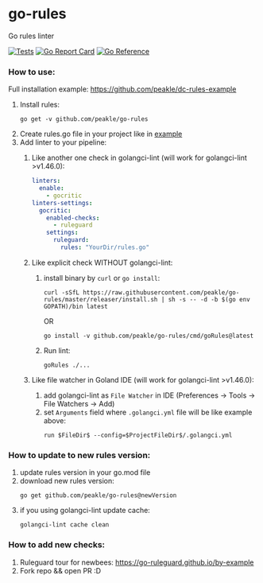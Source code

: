 # go-rules

Go rules linter

[![Tests](https://github.com/peakle/go-rules/workflows/Tests/badge.svg)](https://github.com/peakle/go-rules/blob/master/.github/workflows/ci.yml)
[![Go Report Card](https://goreportcard.com/badge/github.com/peakle/go-rules)](https://goreportcard.com/report/github.com/peakle/go-rules)
[![Go Reference](https://pkg.go.dev/badge/github.com/peakle/go-rules.svg)](https://pkg.go.dev/github.com/peakle/go-rules)

### How to use:

Full installation example: https://github.com/peakle/dc-rules-example

1. Install rules:
      ```shell
      go get -v github.com/peakle/go-rules
      ```
2. Create rules.go file in your project like
   in [example](https://github.com/peakle/go-rules/tree/master/example/rules.go)
3. Add linter to your pipeline:
    1. Like another one check in golangci-lint (will work for golangci-lint >v1.46.0):

        ``` yaml
        linters:
          enable:
            - gocritic
        linters-settings:
          gocritic:
            enabled-checks:
              - ruleguard
            settings:
              ruleguard:
                rules: "YourDir/rules.go"
        ```
    2. Like explicit check WITHOUT golangci-lint:
        1. install binary by `curl` or `go install`:
           ```shell
           curl -sSfL https://raw.githubusercontent.com/peakle/go-rules/master/releaser/install.sh | sh -s -- -d -b $(go env GOPATH)/bin latest
           ```
           OR
           ``` shell
           go install -v github.com/peakle/go-rules/cmd/goRules@latest
           ```
        2. Run lint:
           ``` shell
           goRules ./...
           ```
    3. Like file watcher in Goland IDE (will work for golangci-lint >v1.46.0):
        1. add golangci-lint as `File Watcher` in IDE (Preferences -> Tools -> File Watchers -> Add)
        2. set `Arguments` field where `.golangci.yml` file will be like example above:
           ```
           run $FileDir$ --config=$ProjectFileDir$/.golangci.yml
           ```

### How to update to new rules version:

1. update rules version in your go.mod file
2. download new rules version:
   ```shell
   go get github.com/peakle/go-rules@newVersion
   ```
3. if you using golangci-lint update cache:
   ```shell
   golangci-lint cache clean
   ```

### How to add new checks:

1. Ruleguard tour for newbees: https://go-ruleguard.github.io/by-example
2. Fork repo && open PR :D
